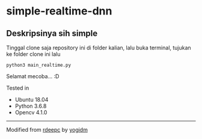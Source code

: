 # simple-realtime-dnn

## Deskripsinya sih simple

Tinggal clone saja repository ini di folder kalian, lalu buka terminal, tujukan ke folder clone ini lalu

```
python3 main_realtime.py
```

Selamat mecoba... :D 


Tested in
- Ubuntu 18.04
- Python 3.6.8
- Opencv 4.1.0


---
Modified from [rdeepc](https://github.com/rdeepc/ExploreOpencvDnn) by [yogidm](https://github.com/yogidm)

